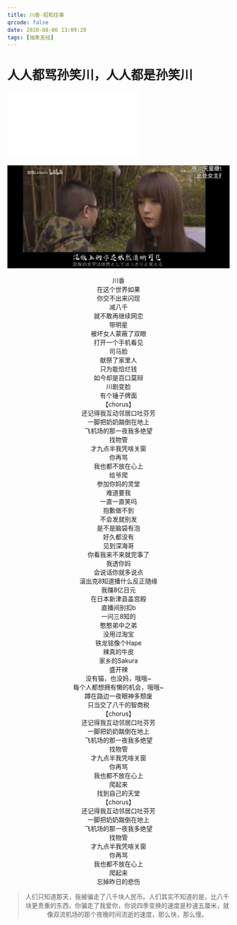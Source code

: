 ```yaml
---
title: 川香-昭和往事
qrcode: false
date: 2020-08-06 13:09:20
tags: [抽象圣经]
---
```


# 人人都骂孙笑川，人人都是孙笑川

<iframe src="//player.bilibili.com/player.html?aid=56396942&bvid=BV1s4411u7fA&cid=98540481&page=1" scrolling="no" border="0" frameborder="no" framespacing="0" allowfullscreen="true"> </iframe>

![avatar](./chuanxiang/1.jpg)



<center>川香

<center>在这个世界如果

<center>你交不出来闪现

<center>减八千

<center>就不敢再继续网恋

<center>带明星

<center>被坏女人蒙蔽了双眼

<center>打开一个手机看见

<center>司马脸

<center>献祭了家里人

<center>只为能恰烂钱

<center>如今却是百口莫辩

<center>川剧变脸

<center>有个锤子牌面

<center>【chorus】

<center>还记得我互动邻居口吐芬芳

<center>一脚把奶奶踹倒在地上

<center>飞机场的那一夜我多绝望

<center>找物管

<center>才九点半我凭啥关窗

<center>你再骂

<center>我也都不放在心上

<center>给爷爬

<center>参加你妈的灵堂

<center>难道要我

<center>一直一直笑吗

<center>抱歉做不到

<center>不会发就别发

<center>是不是脑袋有泡

<center>好久都没有

<center>见到深海哥

<center>你看我来不来就完事了

<center>我透你妈

<center>会说话你就多说点

<center>滚出克8知道播什么反正随缘

<center>我赚8亿日元

<center>在日本新津县盖宫殿

<center>直播间别扣b

<center>一问三8知的

<center>憨憨弟中之弟

<center>没用过淘宝

<center>铁龙铭像个Hape

<center>辣真的牛皮

<center>家乡的Sakura

<center>盛开辣

<center>没有猫，也没妈，哦哦~

<center>每个人都想拥有懒的机会，哦哦~

<center>蹲在路边一夜眼神多颓废

<center>只当交了八千的智商税

<center>【chorus】

<center>还记得我互动邻居口吐芬芳

<center>一脚把奶奶踹倒在地上

<center>飞机场的那一夜我多绝望

<center>找物管

<center>才九点半我凭啥关窗

<center>你再骂

<center>我也都不放在心上

<center>爬起来

<center>找到自己的天堂

<center>【chorus】

<center>还记得我互动邻居口吐芬芳

<center>一脚把奶奶踹倒在地上

<center>飞机场的那一夜我多绝望

<center>找物管

<center>才九点半我凭啥关窗

<center>你再骂

<center>我也都不放在心上

<center>爬起来

<center>忘掉昨日的悲伤 

> 人们只知道那天，我被骗走了八千块人民币。人们其实不知道的是，比八千块更贵重的东西，你骗走了我爱你，你说四季变换的速度是秒速五厘米，就像双流机场的那个夜晚时间流逝的速度，那么快，那么慢。


